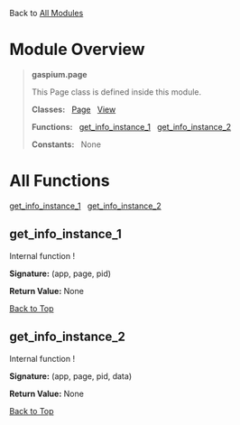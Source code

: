 Back to [All Modules](https://github.com/pyrustic/gaspium/blob/master/docs/modules/README.md#readme)

# Module Overview

> **gaspium.page**
> 
> This Page class is defined inside this module.
>
> **Classes:** &nbsp; [Page](https://github.com/pyrustic/gaspium/blob/master/docs/modules/content/gaspium.page/content/classes/Page.md#class-page) &nbsp; [View](https://github.com/pyrustic/gaspium/blob/master/docs/modules/content/gaspium.page/content/classes/View.md#class-view)
>
> **Functions:** &nbsp; [get\_info\_instance\_1](#get_info_instance_1) &nbsp; [get\_info\_instance\_2](#get_info_instance_2)
>
> **Constants:** &nbsp; None

# All Functions
[get\_info\_instance\_1](#get_info_instance_1) &nbsp; [get\_info\_instance\_2](#get_info_instance_2)

## get\_info\_instance\_1
Internal function !



**Signature:** (app, page, pid)



**Return Value:** None

[Back to Top](#module-overview)


## get\_info\_instance\_2
Internal function !



**Signature:** (app, page, pid, data)



**Return Value:** None

[Back to Top](#module-overview)



